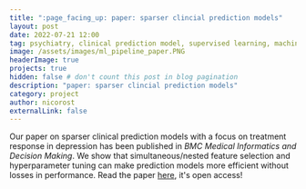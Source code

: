 ```yaml
---
title: ":page_facing_up: paper: sparser clincial prediction models"
layout: post
date: 2022-07-21 12:00
tag: psychiatry, clinical prediction model, supervised learning, machine learning, feature selection, depression, treatment response
image: /assets/images/ml_pipeline_paper.PNG
headerImage: true
projects: true
hidden: false # don't count this post in blog pagination
description: "paper: sparser clincial prediction models"
category: project
author: nicorost
externalLink: false
---
```


Our paper on sparser clinical prediction models with a focus on treatment response in depression has been published in *BMC Medical Informatics and Decision Making*. 
We show that simultaneous/nested feature selection and hyperparameter tuning can make prediction models more efficient without losses in performance.
Read the paper [here](https://bmcmedinformdecismak.biomedcentral.com/articles/10.1186/s12911-022-01926-2), it's open access!